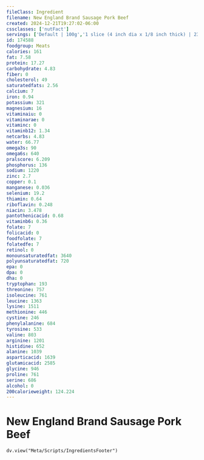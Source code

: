 ```yaml
---
fileClass: Ingredient
filename: New England Brand Sausage Pork Beef
created: 2024-12-21T19:27:02-06:00
cssclasses: ['nutFact']
servings: ['Default | 100g','1 slice (4 inch dia x 1/8 inch thick) | 23','1 oz | 28.4']
id: 174588
foodgroup: Meats
calories: 161
fat: 7.58
protein: 17.27
carbohydrate: 4.83
fiber: 0
cholesterol: 49
saturatedfats: 2.56
calcium: 7
iron: 0.94
potassium: 321
magnesium: 16
vitaminaiu: 0
vitaminarae: 0
vitaminc: 0
vitaminb12: 1.34
netcarbs: 4.83
water: 66.77
omega3s: 90
omega6s: 640
pralscore: 6.209
phosphorus: 136
sodium: 1220
zinc: 2.7
copper: 0.1
manganese: 0.036
selenium: 19.2
thiamin: 0.64
riboflavin: 0.248
niacin: 3.478
pantothenicacid: 0.68
vitaminb6: 0.36
folate: 7
folicacid: 0
foodfolate: 7
folatedfe: 7
retinol: 0
monounsaturatedfat: 3640
polyunsaturatedfat: 720
epa: 0
dpa: 0
dha: 0
tryptophan: 193
threonine: 757
isoleucine: 761
leucine: 1363
lysine: 1511
methionine: 446
cystine: 246
phenylalanine: 684
tyrosine: 533
valine: 803
arginine: 1201
histidine: 652
alanine: 1039
asparticacid: 1639
glutamicacid: 2585
glycine: 946
proline: 761
serine: 686
alcohol: 0
200calorieweight: 124.224
---
```


# New England Brand Sausage Pork Beef

```dataviewjs
dv.view("Meta/Scripts/IngredientsFooter")
```
